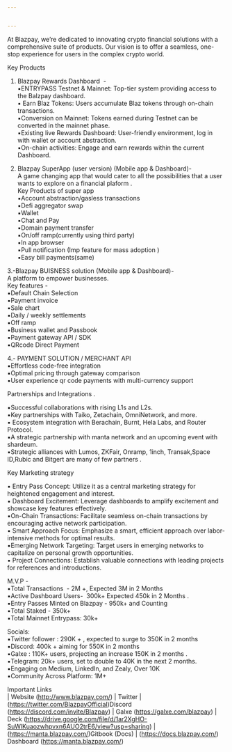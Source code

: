 ```yaml
---


---
```


<p>At Blazpay, we’re dedicated to innovating crypto financial solutions with a comprehensive suite of products. Our vision is to offer a seamless, one-stop experience for users in the complex crypto world.</p>
<p>Key Products</p>
<ol>
<li>
<p>Blazpay Rewards Dashboard&nbsp; -<br>
▪️ENTRYPASS Testnet &amp; Mainnet: Top-tier system providing access to the Balzpay dashboard.<br>
▪️ Earn Blaz Tokens: Users accumulate Blaz tokens through on-chain transactions.<br>
▪️Conversion on Mainnet: Tokens earned during Testnet can be converted in the mainnet phase.<br>
▪️Existing live Rewards Dashboard: User-friendly environment, log in with wallet or account abstraction.<br>
▪️On-chain activities: Engage and earn rewards within the current Dashboard.</p>
</li>
<li>
<p>Blazpay SuperApp (user version) (Mobile app &amp; Dashboard)-<br>
A game changing app that would cater to all the possibilities that a user wants to explore on a financial plaform .<br>
Key Products of super app<br>
▪️Account abstraction/gasless transactions<br>
▪️Defi aggregator swap<br>
▪️Wallet<br>
▪️Chat and Pay<br>
▪️Domain payment transfer<br>
▪️On/off ramp(currently using third party)<br>
▪️In app browser<br>
▪️Pull notification (Imp feature for mass adoption )<br>
▪️Easy bill payments(same)</p>
</li>
</ol>
<p>3.-Blazpay BUISNESS solution (Mobile app &amp; Dashboard)-<br>
A platform to empower businesses.<br>
Key features -<br>
▪️Default Chain Selection<br>
▪️Payment invoice<br>
▪️Sale chart<br>
▪️Daily / weekly settlements<br>
▪️Off ramp<br>
▪️Business wallet and Passbook<br>
▪️Payment gateway API / SDK<br>
▪️QRcode Direct Payment</p>
<p>4.- PAYMENT SOLUTION / MERCHANT API<br>
▪️Effortless code-free integration<br>
▪️Optimal pricing through gateway comparison<br>
▪️User experience qr code payments with multi-currency support</p>
<p>Partnerships and Integrations .</p>
<p>▪️Successful collaborations with rising L1s and L2s.<br>
▪️Key partnerships with Taiko, Zetachain, OmniNetwork, and more.<br>
▪️ Ecosystem integration with Berachain, Burnt, Hela Labs, and Router Protocol.<br>
▪️A strategic partnership with manta network and an upcoming event with shardeum.<br>
▪️Strategic alliances with Lumos, ZKFair, Onramp, 1inch, Transak,Space ID,Rubic and Bitgert are many of few partners .</p>
<p>Key Marketing strategy</p>
<p>▪️ Entry Pass Concept: Utilize it as a central marketing strategy for heightened engagement and interest.<br>
▪️ Dashboard Excitement: Leverage dashboards to amplify excitement and showcase key features effectively.<br>
▪️On-Chain Transactions: Facilitate seamless on-chain transactions by encouraging active network participation.<br>
▪️ Smart Approach Focus: Emphasize a smart, efficient approach over labor-intensive methods for optimal results.<br>
▪️Emerging Network Targeting: Target users in emerging networks to capitalize on personal growth opportunities.<br>
▪️ Project Connections: Establish valuable connections with leading projects for references and introductions.</p>
<p>M.V.P -<br>
▪️Total Transactions&nbsp; - 2M +, Expected 3M in 2 Months<br>
▪️Active Dashboard Users-&nbsp; 300k+ Expected 450k in 2 Months .<br>
▪️Entry Passes Minted on Blazpay - 950k+ and Counting<br>
▪️Total Staked - 350k+<br>
▪️Total Mainnet Entrypass: 30k+</p>
<p>Socials:<br>
▪️Twitter follower : 290K + , expected to surge to 350K in 2 months<br>
▪️Discord: 400k + aiming for 550K in 2 months<br>
▪️Galxe : 110K+ users, projecting an increase 150K in 2 months .<br>
▪️Telegram: 20k+ users, set to double to 40K in the next 2 months.<br>
▪️Engaging on Medium, LinkedIn, and Zealy, Over 10K<br>
▪️Community Across Platform: 1M+</p>
<p>Important Links<br>
| Website (<a href="http://www.blazpay.com/">http://www.blazpay.com/</a>) | Twitter |  (<a href="https://twitter.com/BlazpayOfficial">https://twitter.com/BlazpayOfficial</a>)Discord (<a href="https://discord.com/invite/Blazpay">https://discord.com/invite/Blazpay</a>) | Galxe (<a href="https://galxe.com/blazpay">https://galxe.com/blazpay</a>) | Deck (<a href="https://drive.google.com/file/d/1ar2XgHO-SuWlKuaozwhpvxn6AUO2trE6/view?usp=sharing">https://drive.google.com/file/d/1ar2XgHO-SuWlKuaozwhpvxn6AUO2trE6/view?usp=sharing</a>) |  (<a href="https://manta.blazpay.com/">https://manta.blazpay.com/</a>)Gitbook (Docs) | (<a href="https://docs.blazpay.com/">https://docs.blazpay.com/</a>) Dashboard (<a href="https://manta.blazpay.com/">https://manta.blazpay.com/</a>)</p>

